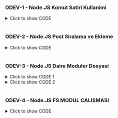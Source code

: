 ### ODEV-1 - Node.JS Komut Satiri Kullanimi

<details>
<summary>Click to show CODE</summary>

const pi = Math.PI;
let givenDia = process.argv.slice(2)

function callArea(diameter){

    let area = pi*diameter*diameter;
    console.log("Diameter: " + diameter);
    console.log("Area: "  + area);

}
callArea(givenDia);
</details>
<br />

### ODEV-2 - Node.JS Post Siralama ve Ekleme

<details>
<summary>Click to show CODE</summary>

const posts = [
  { name: "Post 1", author: "Yazar 1" },
  { name: "Post 2", author: "Yazar 2" },
  { name: "Post 3", author: "Yazar 3" },
];

const listPosts = () => {
  posts.map((post) => {
    console.log(post.name);
  });
};

const addPost = (newPost) => {
  const promise1 = new Promise((resolve, reject) => {
    posts.push(newPost);
    resolve(posts);
    //reject('BIR HATA OLUSTU');
  });

  return promise1;
};

async function showPosts() {
  try {
    await addPost({ name: "Post 4", author: "Yazar 4" });
    listPosts();
  } catch (error) {
    console.log(error);
  }
}

showPosts();

</details>
<br />

### ODEV-3 - Node.JS Daire Moduler Dosyasi

<details>
<summary>Click to show CODE 1</summary>
  function circleArea(pi, r) {
    let area = pi*r*r;
    console.log("Circle Area: " + area);
}

function circleCircumference(pi, r){
    let circumference = 2*pi*r;
    console.log("Circle Circumference: " + circumference);
}

module.exports = {
    circleArea,
    circleCircumference
}

</details>

<details>
<summary>Click to show CODE 2</summary>

  const { circleArea, circleCircumference  } = require('./circle.js');

const pi = Math.PI;

circleArea(pi,2);
circleCircumference(pi,2);


</details>

<br />

### ODEV-4 - Node.JS FS MODUL CALISMASI

<details>
<summary>Click to show CODE</summary>

const fs = require("fs");

// DOSYA EKLEME

fs.writeFile('employees.json', '{"name": "Employee1 name","salaray": 2000}', 'utf8', (err, data) => {
    if (err) console.log(err);
    console.log("JSON DOSYA BASARILI BIR SEKILDE OLUSTURULDU")
}); 

// DOSYA OKUMA

fs.readFile("employees.json", "utf8", (err, data)=>{
    if (err) console.log(err);
    console.log(data);
    console.log("DOSYA OKUNDU");
});

// VERİ EKLEME

fs.appendFile('employees.json', '\n{"name": "Employee2 name","salaray": 4000}', 'utf8', (err, data) => {
    if (err) console.log(err);
    console.log("JSON DOSYASINA VERI EKLENDI")
});

// DOSYA SILME

fs.unlink('employees.json', (err, data) => {
        if (err) console.log(err);
        console.log("DOSYA SILINDI")
    }); 


</details>